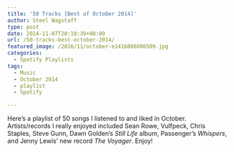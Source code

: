 ```yaml
---
title: '50 Tracks [Best of October 2014]'
author: Steel Wagstaff
type: post
date: 2014-11-07T20:19:39+00:00
url: /50-tracks-best-october-2014/
featured_image: /2016/11/october-e1416866886509.jpg
categories:
  - Spotify Playlists
tags:
  - Music
  - October 2014
  - playlist
  - Spotify

---
```

Here&#8217;s a playlist of 50 songs I listened to and liked in October. Artists/records I really enjoyed included Sean Rowe, Vulfpeck, Chris Staples, Steve Gunn, Dawn Golden&#8217;s _Still Life_ album, Passenger&#8217;s _Whispers_, and Jenny Lewis&#8217; new record _The Voyager_. Enjoy!